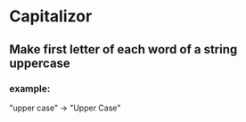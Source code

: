 # Capitalizor

## Make first letter of each word of a string uppercase

### example:
"upper case" -> "Upper Case"
